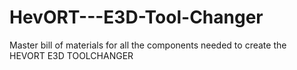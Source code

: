 # HevORT---E3D-Tool-Changer
Master bill of materials for all the components needed to create the HEVORT E3D TOOLCHANGER

